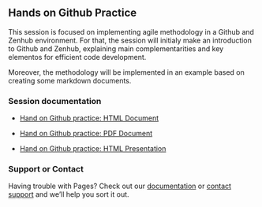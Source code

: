 ## Hands on Github Practice

This session is focused on implementing agile methodology in a Github and Zenhub environment. For that, the session will initialy make an introduction to Github and Zenhub, explaining main complementarities and key elementos for efficient code development. 

Moreover, the methodology will be implemented in an example based on creating some markdown documents. 

### Session documentation

- [Hand on Github practice: HTML Document](Theory/PM_BriefTheory.html)


- [Hand on Github practice: PDF Document](Theory/PM_BriefTheory.pdf)
- [Hand on Github practice: HTML Presentation](Presentation/course-presentation.html)

### Support or Contact

Having trouble with Pages? Check out our [documentation](https://help.github.com/categories/github-pages-basics/) or [contact support](https://github.com/contact) and we’ll help you sort it out.

